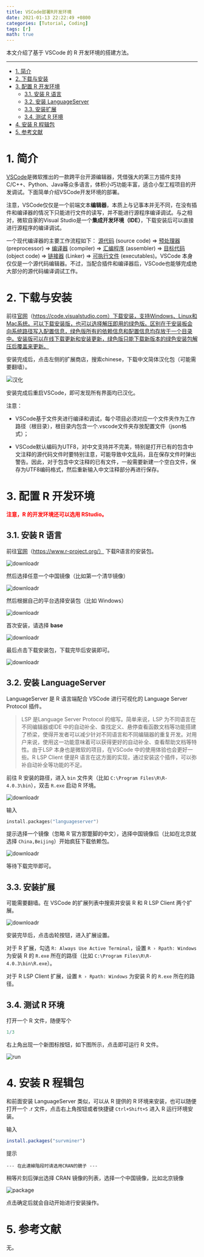 ```yaml
---
title: VSCode部署R开发环境
date: 2021-01-13 22:22:49 +0800
categories: [Tutorial, Coding]
tags: [r]
math: true
---
```


本文介绍了基于 VSCode 的 R 开发环境的搭建方法。

<!--more-->

 ---
 
- [1. 简介](#1-简介)
- [2. 下载与安装](#2-下载与安装)
- [3. 配置 R 开发环境](#3-配置-r-开发环境)
  - [3.1. 安装 R 语言](#31-安装-r-语言)
  - [3.2. 安装 LanguageServer](#32-安装-languageserver)
  - [3.3. 安装扩展](#33-安装扩展)
  - [3.4. 测试 R 环境](#34-测试-r-环境)
- [4. 安装 R 程辑包](#4-安装-r-程辑包)
- [5. 参考文献](#5-参考文献)

# 1. 简介

[VSCode](https://code.visualstudio.com/)是微软推出的一款跨平台开源编辑器，凭借强大的第三方插件支持C/C++、Python、Java等众多语言，体积小巧功能丰富，适合小型工程项目的开发调试。下面简单介绍VSCode开发环境的部署。

注意，VSCode仅仅是一个前端文本**编辑器**，本质上与记事本并无不同，在没有插件和编译器的情况下只能进行文件的读写，并不能进行源程序编译调试。与之相对，微软自家的Visual Studio是一个**集成开发环境（IDE）**，下载安装后可以直接进行源程序的编译调试。

一个现代编译器的主要工作流程如下： [源代码](http://zh.wikipedia.org/wiki/源代码) (source code) => [预处理器](http://zh.wikipedia.org/wiki/预处理器) (preprocessor) => [编译器](http://zh.wikipedia.org/wiki/编译器) (compiler) => [汇编程序](http://zh.wikipedia.org/wiki/汇编程序) (assembler) => [目标代码](http://zh.wikipedia.org/wiki/目标代码) (object code) => [链接器](http://zh.wikipedia.org/wiki/链接器) (Linker) => [可执行文件](http://zh.wikipedia.org/wiki/執行檔) (executables)。VSCode 本身仅仅是一个源代码编辑器。不过，当配合插件和编译器后，VSCode也能够完成绝大部分的源代码编译调试工作。

# 2. 下载与安装

前往[官网](https://code.visualstudio.com/)（https://code.visualstudio.com）下载安装，支持Windows、Linux和Mac系统。可以下载安装版，也可以选择解压即用的绿色版。区别在于安装板会向系统路径写入配置信息，绿色版所有的依赖信息和配置信息均存放于一个目录中。安装版可以在线下载更新和安装更新，绿色版只能下载新版本的绿色安装包解压后覆盖来更新。

安装完成后，点击左侧的扩展商店，搜索chinese，下载中文简体汉化包（可能需要翻墙）。

![汉化](../assets/img/postsimg/20200318/01.chinese.png)

安装完成后重启VSCode，即可发现所有界面均已汉化。

注意：

- VSCode基于文件夹进行编译和调试，每个项目必须对应一个文件夹作为工作路径（根目录），根目录内包含一个.vscode文件夹存放配置文件（json格式）；

- VSCode默认编码为UTF8，对中文支持并不完美，特别是打开已有的包含中文注释的源代码文件时要特别注意，可能导致中文乱码，且在保存文件时弹出警告。因此，对于包含中文注释的已有文件，一般需要新建一个空白文件，保存为UTF8编码格式，然后重新输入中文注释部分再进行保存。

# 3. 配置 R 开发环境

**<font color=red>注意，R 的开发环境还可以选用 RStudio。</font>**

## 3.1. 安装 R 语言

前往[官网](https://www.r-project.org/)（https://www.r-project.org/） 下载R语言的安装包。

![downloadr](../assets/img/postsimg/20210113/1.jpg)

然后选择任意一个中国镜像（比如第一个清华镜像）

![downloadr](../assets/img/postsimg/20210113/2.jpg)

然后根据自己的平台选择安装包（比如 Windows）

![downloadr](../assets/img/postsimg/20210113/3.jpg)

首次安装，请选择 **base**

![downloadr](../assets/img/postsimg/20210113/4.jpg)

最后点击下载安装包，下载完毕后安装即可。

![downloadr](../assets/img/postsimg/20210113/5.jpg)

## 3.2. 安装 LanguageServer

LanguageServer 是 R 语言端配合 VSCode 进行可视化的 Language Server Protocol 插件。

> LSP 是Language Server Protocol 的缩写。简单来说，LSP 为不同语言在不同编辑器或IDE 中的自动补全、查找定义、悬停查看函数文档等功能搭建了桥梁，使得开发者可以减少针对不同语言和不同编辑器的重复开发。对用户来说，使用这一功能意味着可以获得更好的自动补全、查看帮助文档等特性。由于LSP 本身也是微软的项目，在VSCode 中的使用体验也会更好一些。R LSP Client 便是R 语言在这方面的实现，通过安装这个插件，可以弥补自动补全等功能的不足。

前往 R 安装的路径，进入 `bin` 文件夹（比如 `C:\Program Files\R\R-4.0.3\bin`），双击 `R.exe` 启动 R 环境。

![downloadr](../assets/img/postsimg/20210113/6.jpg)

输入

```c
install.packages("languageserver")
```

提示选择一个镜像（忽略 R 官方那蹩脚的中文），选择中国镜像后（比如在北京就选择 `China,Beijing`）开始疯狂下载依赖包。

![downloadr](../assets/img/postsimg/20210113/7.jpg)

等待下载完毕即可。

## 3.3. 安装扩展

可能需要翻墙。在 VSCode 的扩展列表中搜索并安装 R 和 R LSP Client 两个扩展。

![downloadr](../assets/img/postsimg/20210113/8.jpg)

安装完毕后，点击齿轮按钮，进入扩展设置。

对于 R 扩展，勾选 `R: Always Use Active Terminal`，设置 `R › Rpath: Windows` 为安装 R 的 `R.exe` 所在的路径（比如 `C:\Program Files\R\R-4.0.3\bin\R.exe`）。

对于 R LSP Client 扩展，设置 `R › Rpath: Windows` 为安装 R 的 `R.exe` 所在的路径。

## 3.4. 测试 R 环境

打开一个 R 文件，随便写个

```r
1/3
```

右上角出现一个新图标按钮，如下图所示，点击即可运行 R 文件。

![run](../assets/img/postsimg/20210113/9.jpg)


# 4. 安装 R 程辑包

和前面安装 LanguageServer 类似，可以从 R 提供的 R 环境来安装，也可以随便打开一个 .r 文件，点击右上角按钮或者快捷键 `Ctrl+Shift+S` 进入 R 运行环境安装。

输入

```r
install.packages("survminer")
```

提示

```
--- 在此連線階段时请选用CRAN的鏡子 ---
```

稍等片刻后弹出选择 CRAN 镜像的列表，选择一个中国镜像，比如北京镜像

![package](../assets/img/postsimg/20210113/10.jpg)

点击确定后就会自动开始进行安装操作。

# 5. 参考文献

无。